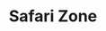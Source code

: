 ---
title: Safari Zone
developers: [{name: "Alvin Mei", school: "CUNY 2026"}]
image: "https://res.cloudinary.com/dbopxlpuy/image/upload/c_scale,f_auto,w_800/v1613933809/Safari_oga85r"
altText: "MewTwo Pixel Art"
techStack: ["Vue"]
github: ""
siteLink: "https://safari-zone.netlify.app/"
description: This project was designed to teach students about cloud databases with Firebase. Users can catch pokemon and interact with them from their box.  
project: Safari
year: 2022
---